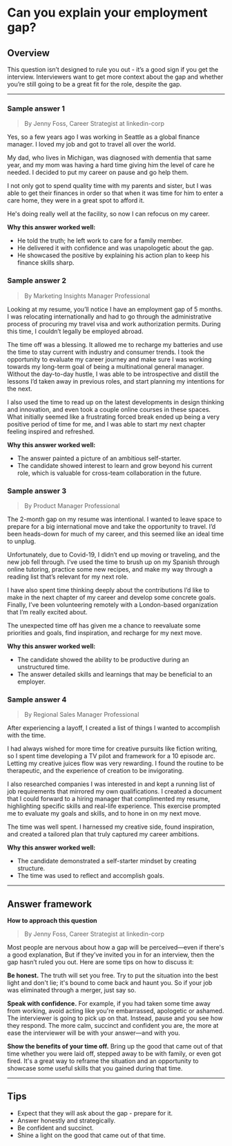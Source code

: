 # Can you explain your employment gap?

## Overview
This question isn’t designed to rule you out - it’s a good sign if you get the interview. Interviewers want to get more context about the gap and whether you’re still going to be a great fit for the role, despite the gap.

---

### Sample answer 1
> By Jenny Foss, Career Strategist at linkedin-corp

Yes, so a few years ago I was working in Seattle as a global finance manager. I loved my job and got to travel all over the world.

My dad, who lives in Michigan, was diagnosed with dementia that same year, and my mom was having a hard time giving him the level of care he needed. I decided to put my career on pause and go help them.

I not only got to spend quality time with my parents and sister, but I was able to get their finances in order so that when it was time for him to enter a care home, they were in a great spot to afford it.

He's doing really well at the facility, so now I can refocus on my career.

**Why this answer worked well:**

* He told the truth; he left work to care for a family member.
* He delivered it with confidence and was unapologetic about the gap.
* He showcased the positive by explaining his action plan to keep his finance skills sharp.

### Sample answer 2
> By Marketing Insights Manager Professional

Looking at my resume, you’ll notice I have an employment gap of 5 months. I was relocating internationally and had to go through the administrative process of procuring my travel visa and work authorization permits. During this time, I couldn’t legally be employed abroad.

The time off was a blessing. It allowed me to recharge my batteries and use the time to stay current with industry and consumer trends. I took the opportunity to evaluate my career journey and make sure I was working towards my long-term goal of being a multinational general manager. Without the day-to-day hustle, I was able to be introspective and distill the lessons I’d taken away in previous roles, and start planning my intentions for the next.

I also used the time to read up on the latest developments in design thinking and innovation, and even took a couple online courses in these spaces. What initially seemed like a frustrating forced break ended up being a very positive period of time for me, and I was able to start my next chapter feeling inspired and refreshed.

**Why this answer worked well:**

* The answer painted a picture of an ambitious self-starter.
* The candidate showed interest to learn and grow beyond his current role, which is valuable for cross-team collaboration in the future.

### Sample answer 3
> By Product Manager Professional

The 2-month gap on my resume was intentional. I wanted to leave space to prepare for a big international move and take the opportunity to travel. I’d been heads-down for much of my career, and this seemed like an ideal time to unplug.

Unfortunately, due to Covid-19, I didn’t end up moving or traveling, and the new job fell through. I’ve used the time to brush up on my Spanish through online tutoring, practice some new recipes, and make my way through a reading list that’s relevant for my next role.

I have also spent time thinking deeply about the contributions I’d like to make in the next chapter of my career and develop some concrete goals. Finally, I’ve been volunteering remotely with a London-based organization that I’m really excited about.

The unexpected time off has given me a chance to reevaluate some priorities and goals, find inspiration, and recharge for my next move.

**Why this answer worked well:**

* The candidate showed the ability to be productive during an unstructured time.
* The answer detailed skills and learnings that may be beneficial to an employer.

### Sample answer 4
> By Regional Sales Manager Professional

After experiencing a layoff, I created a list of things I wanted to accomplish with the time.

I had always wished for more time for creative pursuits like fiction writing, so I spent time developing a TV pilot and framework for a 10 episode arc. Letting my creative juices flow was very rewarding. I found the routine to be therapeutic, and the experience of creation to be invigorating.

I also researched companies I was interested in and kept a running list of job requirements that mirrored my own qualifications. I created a document that I could forward to a hiring manager that complimented my resume, highlighting specific skills and real-life experience. This exercise prompted me to evaluate my goals and skills, and to hone in on my next move.

The time was well spent. I harnessed my creative side, found inspiration, and created a tailored plan that truly captured my career ambitions.

**Why this answer worked well:**

* The candidate demonstrated a self-starter mindset by creating structure.
* The time was used to reflect and accomplish goals.

---

## Answer framework

**How to approach this question**
> By Jenny Foss, Career Strategist at linkedin-corp

Most people are nervous about how a gap will be perceived—even if there's a good explanation, But if they’ve invited you in for an interview, then the gap hasn’t ruled you out. Here are some tips on how to discuss it:

**Be honest.** The truth will set you free. Try to put the situation into the best light and don't lie; it's bound to come back and haunt you. So if your job was eliminated through a merger, just say so.

**Speak with confidence.** For example, if you had taken some time away from working, avoid acting like you're embarrassed, apologetic or ashamed. The interviewer is going to pick up on that. Instead, pause and you see how they respond. The more calm, succinct and confident you are, the more at ease the interviewer will be with your answer—and with you.

**Show the benefits of your time off.** Bring up the good that came out of that time whether you were laid off, stepped away to be with family, or even got fired. It's a great way to reframe the situation and an opportunity to showcase some useful skills that you gained during that time.

---

## Tips

* Expect that they will ask about the gap - prepare for it.
* Answer honestly and strategically.
* Be confident and succinct.
* Shine a light on the good that came out of that time.
